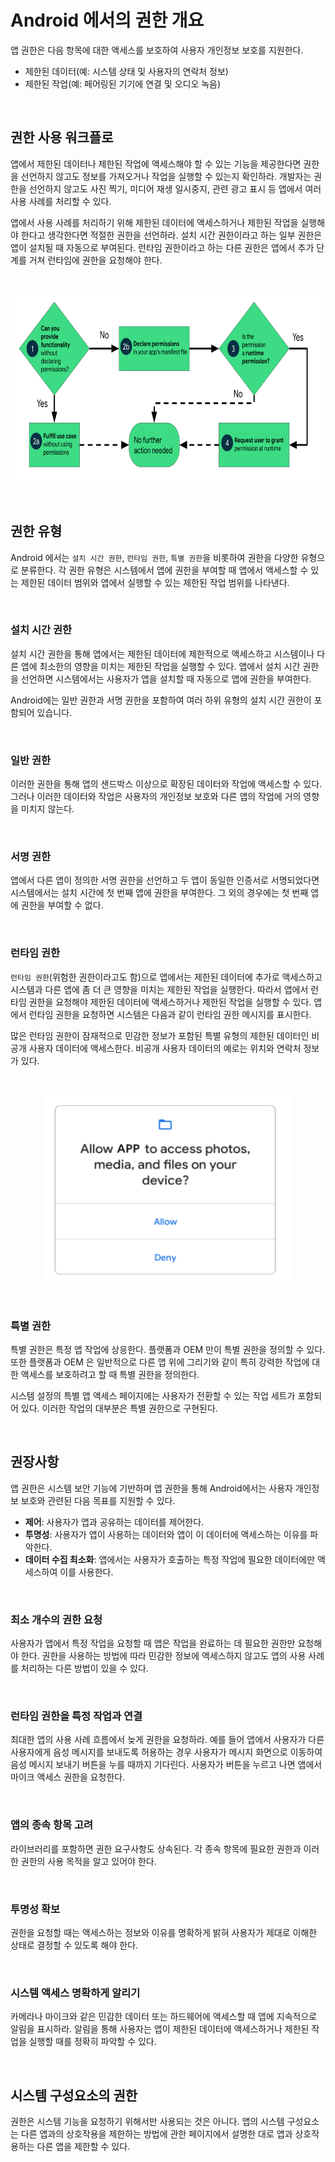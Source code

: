 # Android 에서의 권한 개요

앱 권한은 다음 항목에 대한 액세스를 보호하여 사용자 개인정보 보호를 지원한다.

- 제한된 데이터(예: 시스템 상태 및 사용자의 연락처 정보)
- 제한된 작업(예: 페어링된 기기에 연결 및 오디오 녹음)

<br/>

## 권한 사용 워크플로

앱에서 제한된 데이터나 제한된 작업에 액세스해야 할 수 있는 기능을 제공한다면 권한을 선언하지 않고도 정보를 가져오거나 작업을 실행할 수 있는지 확인하라. 개발자는 권한을 선언하지 않고도 사진 찍기, 미디어 재생 일시중지, 관련 광고 표시 등 앱에서 여러 사용 사례를 처리할 수 있다.

앱에서 사용 사례를 처리하기 위해 제한된 데이터에 액세스하거나 제한된 작업을 실행해야 한다고 생각한다면 적절한 권한을 선언하라. 설치 시간 권한이라고 하는 일부 권한은 앱이 설치될 때 자동으로 부여된다. 런타임 권한이라고 하는 다른 권한은 앱에서 추가 단계를 거쳐 런타임에 권한을 요청해야 한다.

<br>

<p align="center">

<img src="https://github.com/KCSGround/TIL/blob/master/assets/workflow-overview.PNG" width="700px" height="300px"/>

</p>

<br/>

## 권한 유형

Android 에서는 `설치 시간 권한`, `런타임 권한`, `특별 권한`을 비롯하여 권한을 다양한 유형으로 분류한다. 각 권한 유형은 시스템에서 앱에 권한을 부여할 때 앱에서 액세스할 수 있는 제한된 데이터 범위와 앱에서 실행할 수 있는 제한된 작업 범위를 나타낸다.

<br/>

### 설치 시간 권한

설치 시간 권한을 통해 앱에서는 제한된 데이터에 제한적으로 액세스하고 시스템이나 다른 앱에 최소한의 영향을 미치는 제한된 작업을 실행할 수 있다. 앱에서 설치 시간 권한을 선언하면 시스템에서는 사용자가 앱을 설치할 때 자동으로 앱에 권한을 부여한다.

Android에는 일반 권한과 서명 권한을 포함하여 여러 하위 유형의 설치 시간 권한이 포함되어 있습니다.

<br/>

### 일반 권한

이러한 권한을 통해 앱의 샌드박스 이상으로 확장된 데이터와 작업에 액세스할 수 있다. 그러나 이러한 데이터와 작업은 사용자의 개인정보 보호와 다른 앱의 작업에 거의 영향을 미치지 않는다.

<br/>

### 서명 권한

앱에서 다른 앱이 정의한 서명 권한을 선언하고 두 앱이 동일한 인증서로 서명되었다면 시스템에서는 설치 시간에 첫 번째 앱에 권한을 부여한다. 그 외의 경우에는 첫 번째 앱에 권한을 부여할 수 없다.

<br/>

### 런타임 권한

`런타임 권한`(위험한 권한이라고도 함)으로 앱에서는 제한된 데이터에 추가로 액세스하고 시스템과 다른 앱에 좀 더 큰 영향을 미치는 제한된 작업을 실행한다. 따라서 앱에서 런타임 권한을 요청해야 제한된 데이터에 액세스하거나 제한된 작업을 실행할 수 있다. 앱에서 런타임 권한을 요청하면 시스템은 다음과 같이 런타임 권한 메시지를 표시한다.

많은 런타임 권한이 잠재적으로 민감한 정보가 포함된 특별 유형의 제한된 데이터인 비공개 사용자 데이터에 액세스한다. 비공개 사용자 데이터의 예로는 위치와 연락처 정보가 있다.

<br>

<p align="center">

<img src="https://github.com/KCSGround/TIL/blob/master/assets/runtime.PNG" width="400px" height="300px"/>

</p>

<br/>

### 특별 권한

특별 권한은 특정 앱 작업에 상응한다. 플랫폼과 OEM 만이 특별 권한을 정의할 수 있다. 또한 플랫폼과 OEM 은 일반적으로 다른 앱 위에 그리기와 같이 특히 강력한 작업에 대한 액세스를 보호하려고 할 때 특별 권한을 정의한다.

시스템 설정의 특별 앱 액세스 페이지에는 사용자가 전환할 수 있는 작업 세트가 포함되어 있다. 이러한 작업의 대부분은 특별 권한으로 구현된다.

<br/>

## 권장사항

앱 권한은 시스템 보안 기능에 기반하며 앱 권한을 통해 Android에서는 사용자 개인정보 보호와 관련된 다음 목표를 지원할 수 있다.

- **제어**: 사용자가 앱과 공유하는 데이터를 제어한다.
- **투명성**: 사용자가 앱이 사용하는 데이터와 앱이 이 데이터에 액세스하는 이유를 파악한다.
- **데이터 수집 최소화**: 앱에서는 사용자가 호출하는 특정 작업에 필요한 데이터에만 액세스하여 이를 사용한다.

<br/>

### 최소 개수의 권한 요청

사용자가 앱에서 특정 작업을 요청할 때 앱은 작업을 완료하는 데 필요한 권한만 요청해야 한다. 권한을 사용하는 방법에 따라 민감한 정보에 액세스하지 않고도 앱의 사용 사례를 처리하는 다른 방법이 있을 수 있다.

<br/>

### 런타임 권한을 특정 작업과 연결

최대한 앱의 사용 사례 흐름에서 늦게 권한을 요청하라. 예를 들어 앱에서 사용자가 다른 사용자에게 음성 메시지를 보내도록 허용하는 경우 사용자가 메시지 화면으로 이동하여 음성 메시지 보내기 버튼을 누를 때까지 기다린다. 사용자가 버튼을 누르고 나면 앱에서 마이크 액세스 권한을 요청한다.

<br/>

### 앱의 종속 항목 고려

라이브러리를 포함하면 권한 요구사항도 상속된다. 각 종속 항목에 필요한 권한과 이러한 권한의 사용 목적을 알고 있어야 한다.

<br/>

### 투명성 확보

권한을 요청할 때는 액세스하는 정보와 이유를 명확하게 밝혀 사용자가 제대로 이해한 상태로 결정할 수 있도록 해야 한다.

<br/>

### 시스템 액세스 명확하게 알리기

카메라나 마이크와 같은 민감한 데이터 또는 하드웨어에 액세스할 때 앱에 지속적으로 알림을 표시하라. 알림을 통해 사용자는 앱이 제한된 데이터에 액세스하거나 제한된 작업을 실행할 때를 정확히 파악할 수 있다.

<br/>

## 시스템 구성요소의 권한

권한은 시스템 기능을 요청하기 위해서만 사용되는 것은 아니다. 앱의 시스템 구성요소는 다른 앱과의 상호작용을 제한하는 방법에 관한 페이지에서 설명한 대로 앱과 상호작용하는 다른 앱을 제한할 수 있다.
